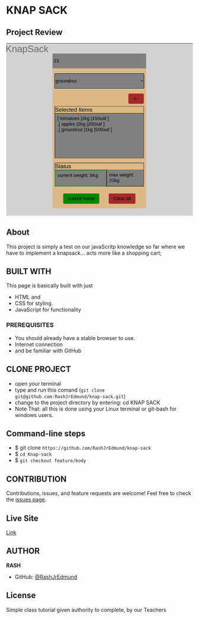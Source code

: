 # KNAP SACK

## Project Review
![home page](assets/images/overview.png)

## About
This project is simply a test on our javaScritp knowledge so far where we have to implement a knapsack... acts more like a shopping cart;

## BUILT WITH
This page is basically built with just
* HTML and
* CSS for styling.
* JavaScript for functionality

### PREREQUISITES
* You should already have a stable browser to use.
* Internet connection
* and be familiar with GitHub

## CLONE PROJECT
* open your terminal
* type and run this comand (`git clone git@github.com:RashJrEdmund/knap-sack.git`)
* change to the project directory by entering: cd KNAP SACK
* Note That: all this is done using your Linux terminal or git-bash for windows users.

## Command-line steps

- $ git clone `https://github.com/RashJrEdmund/knap-sack`
- $ `cd Knap-sack`
- $ `git checkout feature/body`

## CONTRIBUTION
Contributions, issues, and feature requests are welcome!
Feel free to check the [issues page](https://github.com/RashJrEdmund/knap-sack/issues).

## Live Site

[Link](https://rashjredmund.github.io/knap-sack/)

## AUTHOR
**RASH**
- GitHub: [@RashJrEdmund](https://github.com/RashJrEdmund)

## License
Simple class tutorial given authority to complete, by our Teachers